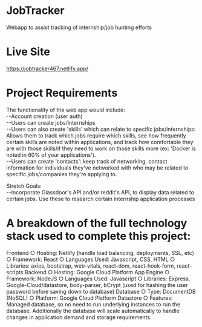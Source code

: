 # JobTracker
Webapp to assist tracking of internship/job hunting efforts

# Live Site
https://jobtracker467.netlify.app/

# Project Requirements
The functionality of the web app would include:  
--Account creation (user auth)  
--Users can create jobs/internships  
--Users can also create 'skills' which can relate to specific jobs/internships: Allows them to track which jobs require which skills, see how frequently certain skills are noted within applications, and track how comfortable they are with those skills/if they need to work on those skills more (ex: 'Docker is noted in 60% of your applications').  
--Users can create 'contacts': keep track of networking, contact information for individuals they've networked with who may be related to specific jobs/companies they're applying to.    

Stretch Goals:  
--Incorporate Glassdoor's API and/or reddit's API, to display data related to certain jobs. Use these to research certain internship application processes

# A breakdown of the full technology stack used to complete this project:
Frontend
○ Hosting: Netlify (handle load balancing, deployments, SSL, etc)
○ Framework: React
○ Languages Used: Javascript, CSS, HTML
○ Libraries: axios, bootstrap, web-vitals, react-dom, react-hook-form, react-scripts
Backend
○ Hosting: Google Cloud Platform App Engine
○ Framework: NodeJS
○ Languages Used: Javascript
○ Libraries: Express, Google-Cloud/datastore, body-parser, bCrypt (used for
hashing the user password before saving down to database)
Database
○ Type: DocumentDB (NoSQL)
○ Platform: Google Cloud Platform Datastore
○ Features: Managed database, so no need to run underlying instances to run the
database. Additionally the database will scale automatically to handle changes in
application demand and storage requirements.
